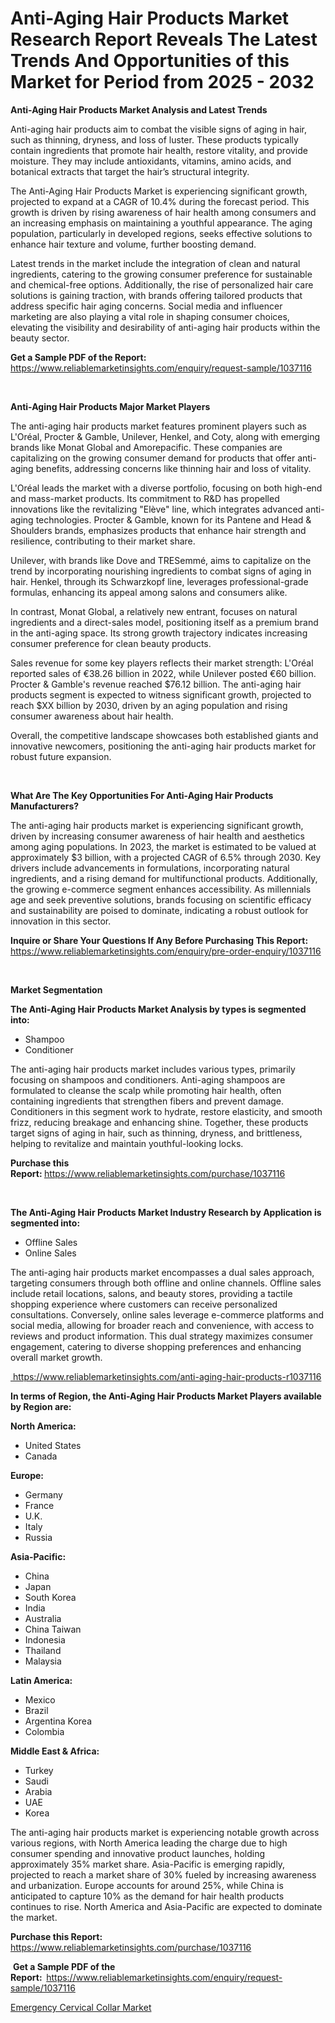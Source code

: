 <p><h1>Anti-Aging Hair Products Market Research Report Reveals The Latest Trends And Opportunities of this Market for Period from 2025 - 2032</h1></p><p><strong>Anti-Aging Hair Products Market Analysis and Latest Trends</strong></p>
<p><p>Anti-aging hair products aim to combat the visible signs of aging in hair, such as thinning, dryness, and loss of luster. These products typically contain ingredients that promote hair health, restore vitality, and provide moisture. They may include antioxidants, vitamins, amino acids, and botanical extracts that target the hair’s structural integrity.</p><p>The Anti-Aging Hair Products Market is experiencing significant growth, projected to expand at a CAGR of 10.4% during the forecast period. This growth is driven by rising awareness of hair health among consumers and an increasing emphasis on maintaining a youthful appearance. The aging population, particularly in developed regions, seeks effective solutions to enhance hair texture and volume, further boosting demand.</p><p>Latest trends in the market include the integration of clean and natural ingredients, catering to the growing consumer preference for sustainable and chemical-free options. Additionally, the rise of personalized hair care solutions is gaining traction, with brands offering tailored products that address specific hair aging concerns. Social media and influencer marketing are also playing a vital role in shaping consumer choices, elevating the visibility and desirability of anti-aging hair products within the beauty sector.</p></p>
<p><strong>Get a Sample PDF of the Report:&nbsp;</strong> <a href="https://www.reliablemarketinsights.com/enquiry/request-sample/1037116?utm_campaign=3507&utm_medium=2&utm_source=Github&utm_content=ia&utm_term=21032025&utm_id=anti-aging-hair-products">https://www.reliablemarketinsights.com/enquiry/request-sample/1037116</a></p>
<p>&nbsp;</p>
<p><strong>Anti-Aging Hair Products Major Market Players</strong></p>
<p><p>The anti-aging hair products market features prominent players such as L'Oréal, Procter & Gamble, Unilever, Henkel, and Coty, along with emerging brands like Monat Global and Amorepacific. These companies are capitalizing on the growing consumer demand for products that offer anti-aging benefits, addressing concerns like thinning hair and loss of vitality.</p><p>L'Oréal leads the market with a diverse portfolio, focusing on both high-end and mass-market products. Its commitment to R&D has propelled innovations like the revitalizing "Elève" line, which integrates advanced anti-aging technologies. Procter & Gamble, known for its Pantene and Head & Shoulders brands, emphasizes products that enhance hair strength and resilience, contributing to their market share.</p><p>Unilever, with brands like Dove and TRESemmé, aims to capitalize on the trend by incorporating nourishing ingredients to combat signs of aging in hair. Henkel, through its Schwarzkopf line, leverages professional-grade formulas, enhancing its appeal among salons and consumers alike.</p><p>In contrast, Monat Global, a relatively new entrant, focuses on natural ingredients and a direct-sales model, positioning itself as a premium brand in the anti-aging space. Its strong growth trajectory indicates increasing consumer preference for clean beauty products.</p><p>Sales revenue for some key players reflects their market strength: L'Oréal reported sales of €38.26 billion in 2022, while Unilever posted €60 billion. Procter & Gamble's revenue reached $76.12 billion. The anti-aging hair products segment is expected to witness significant growth, projected to reach $XX billion by 2030, driven by an aging population and rising consumer awareness about hair health. </p><p>Overall, the competitive landscape showcases both established giants and innovative newcomers, positioning the anti-aging hair products market for robust future expansion.</p></p>
<p>&nbsp;</p>
<p><strong>What Are The Key Opportunities For Anti-Aging Hair Products Manufacturers?</strong></p>
<p><p>The anti-aging hair products market is experiencing significant growth, driven by increasing consumer awareness of hair health and aesthetics among aging populations. In 2023, the market is estimated to be valued at approximately $3 billion, with a projected CAGR of 6.5% through 2030. Key drivers include advancements in formulations, incorporating natural ingredients, and a rising demand for multifunctional products. Additionally, the growing e-commerce segment enhances accessibility. As millennials age and seek preventive solutions, brands focusing on scientific efficacy and sustainability are poised to dominate, indicating a robust outlook for innovation in this sector.</p></p>
<p><strong>Inquire or Share Your Questions If Any Before Purchasing This Report:</strong> <a href="https://www.reliablemarketinsights.com/enquiry/pre-order-enquiry/1037116?utm_campaign=3507&utm_medium=2&utm_source=Github&utm_content=ia&utm_term=21032025&utm_id=anti-aging-hair-products">https://www.reliablemarketinsights.com/enquiry/pre-order-enquiry/1037116</a></p>
<p>&nbsp;</p>
<p><strong>Market Segmentation</strong></p>
<p><strong>The Anti-Aging Hair Products Market Analysis by types is segmented into:</strong></p>
<p><ul><li>Shampoo</li><li>Conditioner</li></ul></p>
<p><p>The anti-aging hair products market includes various types, primarily focusing on shampoos and conditioners. Anti-aging shampoos are formulated to cleanse the scalp while promoting hair health, often containing ingredients that strengthen fibers and prevent damage. Conditioners in this segment work to hydrate, restore elasticity, and smooth frizz, reducing breakage and enhancing shine. Together, these products target signs of aging in hair, such as thinning, dryness, and brittleness, helping to revitalize and maintain youthful-looking locks.</p></p>
<p><strong>Purchase this Report:&nbsp;</strong><a href="https://www.reliablemarketinsights.com/purchase/1037116?utm_campaign=3507&utm_medium=2&utm_source=Github&utm_content=ia&utm_term=21032025&utm_id=anti-aging-hair-products">https://www.reliablemarketinsights.com/purchase/1037116</a></p>
<p>&nbsp;</p>
<p><strong>The Anti-Aging Hair Products Market Industry Research by Application is segmented into:</strong></p>
<p><ul><li>Offline Sales</li><li>Online Sales</li></ul></p>
<p><p>The anti-aging hair products market encompasses a dual sales approach, targeting consumers through both offline and online channels. Offline sales include retail locations, salons, and beauty stores, providing a tactile shopping experience where customers can receive personalized consultations. Conversely, online sales leverage e-commerce platforms and social media, allowing for broader reach and convenience, with access to reviews and product information. This dual strategy maximizes consumer engagement, catering to diverse shopping preferences and enhancing overall market growth.</p></p>
<p><a href="https://www.reliablemarketinsights.com/anti-aging-hair-products-r1037116?utm_campaign=3507&utm_medium=2&utm_source=Github&utm_content=ia&utm_term=21032025&utm_id=anti-aging-hair-products">&nbsp;https://www.reliablemarketinsights.com/anti-aging-hair-products-r1037116</a></p>
<p><strong>In terms of Region, the Anti-Aging Hair Products Market Players available by Region are:</strong></p>
<p>
    <p> <strong> North America: </strong>
        <ul>
            <li>United States</li>
            <li>Canada</li>
        </ul>
        </p> 
    <p> <strong> Europe: </strong>
        <ul>
            <li>Germany</li>
            <li>France</li>
            <li>U.K.</li>
            <li>Italy</li>
            <li>Russia</li>
        </ul>
        </p> 
    <p> <strong> Asia-Pacific: </strong>
        <ul>
            <li>China</li>
            <li>Japan</li>
            <li>South Korea</li>
            <li>India</li>
            <li>Australia</li>
            <li>China Taiwan</li>
            <li>Indonesia</li>
            <li>Thailand</li>
            <li>Malaysia</li>
        </ul>
        </p> 
    <p> <strong> Latin America: </strong>
        <ul>
            <li>Mexico</li>
            <li>Brazil</li>
            <li>Argentina Korea</li>
            <li>Colombia</li>
        </ul>
        </p> 
    <p> <strong> Middle East & Africa: </strong>
        <ul>
            <li>Turkey</li>
            <li>Saudi</li>
            <li>Arabia</li>
            <li>UAE</li>
            <li>Korea</li>
        </ul>
    </p>
    </p>
<p><p>The anti-aging hair products market is experiencing notable growth across various regions, with North America leading the charge due to high consumer spending and innovative product launches, holding approximately 35% market share. Asia-Pacific is emerging rapidly, projected to reach a market share of 30% fueled by increasing awareness and urbanization. Europe accounts for around 25%, while China is anticipated to capture 10% as the demand for hair health products continues to rise. North America and Asia-Pacific are expected to dominate the market.</p></p>
<p><strong>Purchase this Report: </strong><a href="https://www.reliablemarketinsights.com/purchase/1037116?utm_campaign=3507&utm_medium=2&utm_source=Github&utm_content=ia&utm_term=21032025&utm_id=anti-aging-hair-products">https://www.reliablemarketinsights.com/purchase/1037116</a></p>
<p>&nbsp;<strong>Get a Sample PDF of the Report:&nbsp;&nbsp;</strong><a href="https://www.reliablemarketinsights.com/enquiry/request-sample/1037116?utm_campaign=3507&utm_medium=2&utm_source=Github&utm_content=ia&utm_term=21032025&utm_id=anti-aging-hair-products">https://www.reliablemarketinsights.com/enquiry/request-sample/1037116</a></p>
<p><strong></strong></p>
<p><p><a href="https://github.com/belhejmawoue/Market-Research-Report-List-1/blob/main/emergency-cervical-collar-market.md?utm_campaign=3507&utm_medium=2&utm_source=Github&utm_content=ia&utm_term=21032025&utm_id=anti-aging-hair-products">Emergency Cervical Collar Market</a></p></p>